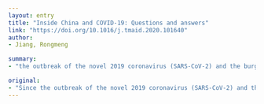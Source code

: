```yaml
---
layout: entry
title: "Inside China and COVID-19: Questions and answers"
link: "https://doi.org/10.1016/j.tmaid.2020.101640"
author:
- Jiang, Rongmeng

summary:
- "the outbreak of the novel 2019 coronavirus (SARS-CoV-2) and the burgeoning pneumonia (COVID-19) incidence in Wuhan, China, has led me to ask myself many questions. As an infectious disease physician, I have personally examined many patients and been actively involved in the prevention and treatment process. If we could relive this experience, what would we do differently? Could we reduce the case fatality rate in the Wuhan area to roughly resemble that of other areas or the Spanish flu? As a human tragedy in China has led to the novel 2018 coron. CoV-2 and the novel."

original:
- "Since the outbreak of the novel 2019 coronavirus (SARS-CoV-2) and the burgeoning pneumonia (COVID-19) incidence in Wuhan, China, I have personally examined many patients and been actively involved in the prevention and treatment process. As an infectious disease physician and witness to this human tragedy, this has led me to ask myself many questions. The most important might be: if we could relive this experience, what would we do differently? Could we reduce the case fatality rate (CFR) in the Wuhan area to roughly resemble that of other areas or the Spanish flu?"
---
```


